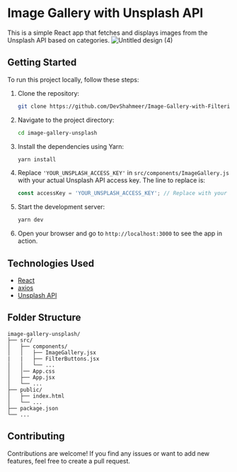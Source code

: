 # Image Gallery with Unsplash API

This is a simple React app that fetches and displays images from the Unsplash API based on categories.
![Untitled design (4)](https://github.com/DevShahmeer/Image-Gallery-with-Filtering/assets/108333592/d3b4f138-e9bd-4878-bbd2-5b6feff0dfae)


## Getting Started

To run this project locally, follow these steps:

1. Clone the repository:
   ```bash
   git clone https://github.com/DevShahmeer/Image-Gallery-with-Filtering.git
   ```

2. Navigate to the project directory:
   ```bash
   cd image-gallery-unsplash
   ```

3. Install the dependencies using Yarn:
   ```bash
   yarn install
   ```

4. Replace `'YOUR_UNSPLASH_ACCESS_KEY'` in `src/components/ImageGallery.js` with your actual Unsplash API access key. The line to replace is:
   ```js
   const accessKey = 'YOUR_UNSPLASH_ACCESS_KEY'; // Replace with your actual Unsplash access key
   ```

5. Start the development server:
   ```bash
   yarn dev
   ```

6. Open your browser and go to `http://localhost:3000` to see the app in action.

## Technologies Used

- [React](https://reactjs.org/)
- [axios](https://axios-http.com/)
- [Unsplash API](https://unsplash.com/developers)

## Folder Structure

```
image-gallery-unsplash/
├── src/
│   ├── components/
│   │   ├── ImageGallery.jsx
|   |   ├── FilterButtons.jsx
│   │   └── ...
│   │── App.css
│   ├── App.jsx
│   └── ...
├── public/
│   ├── index.html
│   └── ...
├── package.json
└── ...
```

## Contributing

Contributions are welcome! If you find any issues or want to add new features, feel free to create a pull request.

